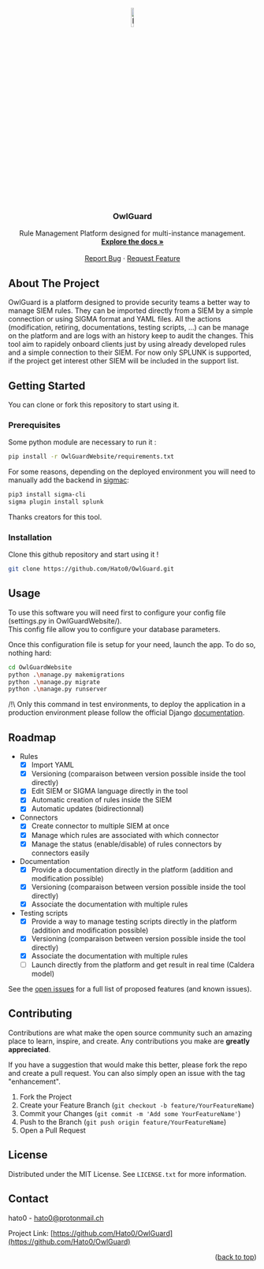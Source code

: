 <div id="top"></div>


<br />
<div align="center">
    <a href="https://github.com/Hato0/OwlGuard">
    <img src="OwlGuardWebsite/OwlGuardWebsite/static/img/logo.png" alt="Logo" width=10%>
  </a>

<h3 align="center">OwlGuard</h3>

  <p align="center">
    Rule Management Platform designed for multi-instance management.
    <br />
        <a href="https://github.com/Hato0/OwlGuard"><strong>Explore the docs »</strong></a>
    <br />
    <br />
    <a href="https://github.com/Hato0/OwlGuard/issues">Report Bug</a>
    ·
    <a href="https://github.com/Hato0/OwlGuard/issues">Request Feature</a>
  </p>
</div>

## About The Project

OwlGuard is a platform designed to provide security teams a better way to manage SIEM rules. They can be imported directly from a SIEM by a simple connection or using SIGMA format and YAML files. 
All the actions (modification, retiring, documentations, testing scripts, ...) can be manage on the platform and are logs with an history keep to audit the changes. This tool aim to rapidely onboard clients just by using already developed rules and a simple connection to their SIEM. For now only SPLUNK is supported, if the project get interest other SIEM will be included in the support list. 


## Getting Started

You can clone or fork this repository to start using it. 

### Prerequisites

Some python module are necessary to run it :
```sh
pip install -r OwlGuardWebsite/requirements.txt
```

For some reasons, depending on the deployed environment you will need to manually add the backend in [sigmac](https://sigmahq.io/docs/digging-deeper/backends):
```sh
pip3 install sigma-cli
sigma plugin install splunk
```
Thanks creators for this tool.

### Installation

Clone this github repository and start using it !
```bash
git clone https://github.com/Hato0/OwlGuard.git
```

## Usage

To use this software you will need first to configure your config file (settings.py in OwlGuardWebsite/).  
This config file allow you to configure your database parameters.

Once this configuration file is setup for your need, launch the app.
To do so, nothing hard:
```bash
cd OwlGuardWebsite
python .\manage.py makemigrations
python .\manage.py migrate
python .\manage.py runserver
```

/!\ Only this command in test environments, to deploy the application in a production environment please follow the official Django [documentation](https://docs.djangoproject.com/en/5.0/howto/deployment/).

## Roadmap

- Rules
  - [X] Import YAML
  - [X] Versioning (comparaison between version possible inside the tool directly)
  - [X] Edit SIEM or SIGMA language directly in the tool
  - [X] Automatic creation of rules inside the SIEM
  - [X] Automatic updates (bidirectionnal)
- Connectors
  - [X] Create connector to multiple SIEM at once
  - [X] Manage which rules are associated with which connector
  - [X] Manage the status (enable/disable) of rules connectors by connectors easily
- Documentation
  - [X] Provide a documentation directly in the platform (addition and modification possible)
  - [X] Versioning (comparaison between version possible inside the tool directly)
  - [X] Associate the documentation with multiple rules
- Testing scripts
  - [X] Provide a way to manage testing scripts directly in the platform (addition and modification possible)
  - [X] Versioning (comparaison between version possible inside the tool directly)
  - [X] Associate the documentation with multiple rules
  - [ ] Launch directly from the platform and get result in real time (Caldera model)

See the [open issues](https://github.com/Hato0/OwlGuard) for a full list of proposed features (and known issues).

## Contributing

Contributions are what make the open source community such an amazing place to learn, inspire, and create. Any contributions you make are **greatly appreciated**.

If you have a suggestion that would make this better, please fork the repo and create a pull request. You can also simply open an issue with the tag "enhancement".

1. Fork the Project
2. Create your Feature Branch (`git checkout -b feature/YourFeatureName`)
3. Commit your Changes (`git commit -m 'Add some YourFeatureName'`)
4. Push to the Branch (`git push origin feature/YourFeatureName`)
5. Open a Pull Request


## License

Distributed under the MIT License. See `LICENSE.txt` for more information.

## Contact

hato0 - hato0@protonmail.ch

Project Link: [https://github.com/Hato0/OwlGuard](https://github.com/Hato0/OwlGuard)

<p align="right">(<a href="#top">back to top</a>)</p>
